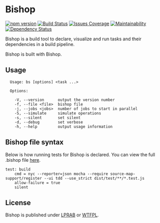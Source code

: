 # Bishop
[![npm version][npm-image]][npm-url]
[![Build Status][travis-image]][travis-url]
[![Issues Coverage][codecov-image]][codecov-url]
[![Maintainability][codeclimate-image]][codeclimate-url]
[![Dependency Status][dependencyci-image]][dependencyci-url]

[npm-url]: https://www.npmjs.com/package/@serianox/bishop
[npm-image]: https://badge.fury.io/js/%40serianox%2Fbishop.svg

[travis-url]: https://travis-ci.org/serianox/bishop
[travis-image]: https://travis-ci.org/serianox/bishop.svg

[codecov-url]: https://codecov.io/gh/serianox/bishop
[codecov-image]: https://codecov.io/gh/serianox/bishop/branch/master/graph/badge.svg

[codeclimate-url]: https://codeclimate.com/github/serianox/bishop/maintainability
[codeclimate-image]: https://api.codeclimate.com/v1/badges/9873c1075d2af8ade0ac/maintainability

[dependencyci-url]: https://dependencyci.com/github/serianox/bishop
[dependencyci-image]: https://dependencyci.com/github/serianox/bishop/badge

Bishop is a build tool to declare, visualize and run tasks and their dependencies in a build pipeline.

Bishop is built with Bishop.

## Usage

```
  Usage: bs [options] <task ...>

  Options:

    -V, --version      output the version number
    -f, --file <file>  bishop file
    -j, --jobs <jobs>  number of jobs to start in parallel
    -S, --simulate     simulate operations
    -s, --silent       set silent
    -d, --debug        set verbose
    -h, --help         output usage information
```

## Bishop file syntax

Below is how running tests for Bishop is declared. You can view the full .bishop file [here](https://github.com/serianox/bishop/blob/master/.bishop). 

```
test: build
	cmd = nyc --reporter=json mocha --require source-map-support/register --ui tdd --use_strict dist/test/**/*.test.js
	allow-failure = true
	silent
```

## License

Bishop is published under [LPRAB](https://raw.githubusercontent.com/serianox/bishop/master/LICENCE) or [WTFPL](https://raw.githubusercontent.com/serianox/bishop/master/LICENSE).
